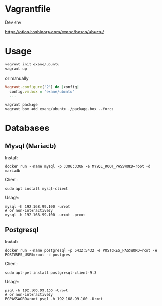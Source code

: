# Vagrantfile
Dev env

https://atlas.hashicorp.com/exane/boxes/ubuntu/

# Usage
```sh
vagrant init exane/ubuntu
vagrant up
```

or manually

```ruby
Vagrant.configure("2") do |config|
  config.vm.box = "exane/ubuntu"
  ...
```

```shell
vagrant package
vagrant box add exane/ubuntu ./package.box --force
```

# Databases

## Mysql (Mariadb)
Install:
```shell
docker run --name mysql -p 3306:3306 -e MYSQL_ROOT_PASSWORD=root -d mariadb
```

Client:
```shell
sudo apt install mysql-client
```

Usage:

```shell
mysql -h 192.168.99.100 -uroot
# or non-interactively
mysql -h 192.168.99.100 -uroot -proot
```

## Postgresql
Install:
```shell
docker run --name postgresql -p 5432:5432 -e POSTGRES_PASSWORD=root -e POSTGRES_USER=root -d postgres
```

Client:
```shell
sudo apt-get install postgresql-client-9.3
```

Usage:

```shell
psql -h 192.168.99.100 -Uroot
# or non-interactively
PGPASSWORD=root psql -h 192.168.99.100 -Uroot
```
